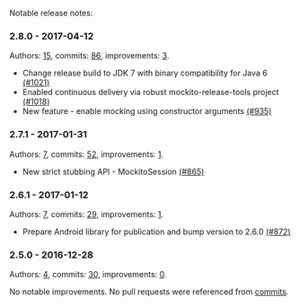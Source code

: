 Notable release notes:

### 2.8.0 - 2017-04-12

Authors: [15](mockito/mockito/blob/release/2.x/doc/release-notes/notable.md), commits: [86](https://github.com/mockito/mockito/compare/v2.7.1...v2.8.0), improvements: [3](mockito/mockito/blob/release/2.x/doc/release-notes/notable.md).

 * Change release build to JDK 7 with binary compatibility for Java 6 [(#1021)](https://github.com/mockito/mockito/pull/1021)
 * Enabled continuous delivery via robust mockito-release-tools project [(#1018)](https://github.com/mockito/mockito/pull/1018)
 * New feature - enable mocking using constructor arguments [(#935)](https://github.com/mockito/mockito/pull/935)

### 2.7.1 - 2017-01-31

Authors: [7](mockito/mockito/blob/release/2.x/doc/release-notes/notable.md), commits: [52](https://github.com/mockito/mockito/compare/v2.6.1...v2.7.1), improvements: [1](mockito/mockito/blob/release/2.x/doc/release-notes/notable.md).

 * New strict stubbing API - MockitoSession [(#865)](https://github.com/mockito/mockito/pull/865)

### 2.6.1 - 2017-01-12

Authors: [7](mockito/mockito/blob/release/2.x/doc/release-notes/notable.md), commits: [29](https://github.com/mockito/mockito/compare/v2.5.0...v2.6.1), improvements: [1](mockito/mockito/blob/release/2.x/doc/release-notes/notable.md).

 * Prepare Android library for publication and bump version to 2.6.0 [(#872)](https://github.com/mockito/mockito/pull/872)

### 2.5.0 - 2016-12-28

Authors: [4](mockito/mockito/blob/release/2.x/doc/release-notes/notable.md), commits: [30](https://github.com/mockito/mockito/compare/v2.4.0...v2.5.0), improvements: [0](mockito/mockito/blob/release/2.x/doc/release-notes/notable.md).

No notable improvements. No pull requests were referenced from [commits](https://github.com/mockito/mockito/compare/v2.4.0...v2.5.0).

